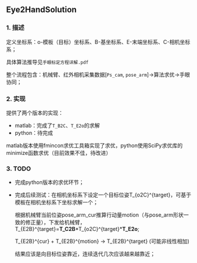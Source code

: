 ## Eye2HandSolution

### 1. 描述

定义坐标系：o-模板（目标）坐标系、B-基坐标系、E-末端坐标系、C-相机坐标系；

具体算法推导见`手眼标定方程详解.pdf`

整个流程包含：机械臂、红外相机采集数据[`Ps_cam`, `pose_arm`]->算法求优->手眼协同；

### 2. 实现

提供了两个版本的实现：

- matlab：完成了`T_B2C`、`T_E2o`的求解
- python：待完成

matlab版本使用fmincon求优工具箱实现了求优，python使用SciPy求优库的minimize函数求优（目前效果不佳，待改进）

### 3. TODO

- 完成python版本的求优环节；

- 完成后续测试：在相机坐标系下设定一个目标位姿T_{o2C}^{target}，可基于模板在相机坐标系下坐标求解一个；

  根据机械臂当前位姿pose_arm_cur推算行动量motion（与pose_arm形状一致的修正量），下发给机械臂，T_{E2B}^{target}=**T_C2B***T_{o2C}^{target}***T_E2o**; 

  T_{E2B}^{cur} + T_{E2B}^{motion} -> T_{E2B}^{target} (可能非线性相加)

  结果应该是向目标位姿靠近，连续迭代几次应该越来越靠近；